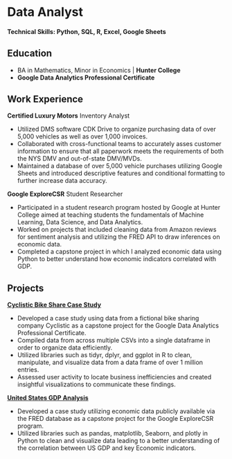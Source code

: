 # Data Analyst

#### Technical Skills: Python, SQL, R, Excel, Google Sheets

## Education
- BA in Mathematics, Minor in Economics | **Hunter College**
- **Google Data Analytics Professional Certificate**

## Work Experience
**Certified Luxury Motors**
Inventory Analyst
- Utilized DMS software CDK Drive to organize purchasing data of over 5,000 vehicles as well as over 1,000 invoices.
- Collaborated with cross-functional teams to accurately asses customer information to ensure that all paperwork meets the requirements of both the NYS DMV and out-of-state DMV/MVDs.
- Maintained a database of over 5,000 vehicle purchases utilizing Google Sheets and introduced descriptive features and conditional formatting to further increase data accuracy.

**Google ExploreCSR**
Student Researcher
- Participated in a student research program hosted by Google at Hunter College aimed at teaching students the fundamentals of Machine Learning, Data Science, and Data Analytics.
- Worked on projects that included cleaning data from Amazon reviews for sentiment analysis and utilizing the FRED API to draw inferences on economic data.
- Completed a capstone project in which I analyzed economic data using Python to better understand how economic indicators correlated with GDP.

## Projects
**[Cyclistic Bike Share Case Study](https://www.kaggle.com/code/kevinjordan323232/cyclistic-bike-share-case-study/notebook)** 
- Developed a case study using data from a fictional bike sharing company Cyclistic as a capstone project for the Google Data Analytics Professional Certificate.
- Compiled data from across multiple CSVs into a single dataframe in order to organize data efficiently.
- Utilized libraries such as tidyr, dplyr, and ggplot in R to clean, manipulate, and visualize data from a data frame of over 1 million entries.
- Assessed user activity to locate business inefficiencies and created insightful visualizations to communicate these findings.

**[United States GDP Analysis](https://www.kaggle.com/code/kevinjordan323232/gdp-analysis)**
- Developed a case study utilizing economic data publicly available via the FRED database as a capstone project for the Google ExploreCSR program. 
- Utilized libraries such as pandas, matplotlib, Seaborn, and plotly in Python to clean and visualize data leading to a better understanding of the correlation between US GDP and key Economic indicators.
